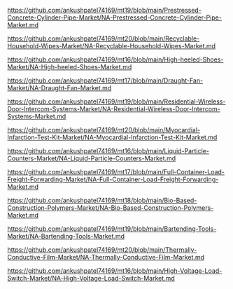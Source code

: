 <p><a href="https://github.com/ankushpatel74169/mt19/blob/main/Prestressed-Concrete-Cylinder-Pipe-Market/NA-Prestressed-Concrete-Cylinder-Pipe-Market.md">https://github.com/ankushpatel74169/mt19/blob/main/Prestressed-Concrete-Cylinder-Pipe-Market/NA-Prestressed-Concrete-Cylinder-Pipe-Market.md</a></p><p><a href="https://github.com/ankushpatel74169/mt20/blob/main/Recyclable-Household-Wipes-Market/NA-Recyclable-Household-Wipes-Market.md">https://github.com/ankushpatel74169/mt20/blob/main/Recyclable-Household-Wipes-Market/NA-Recyclable-Household-Wipes-Market.md</a></p><p><a href="https://github.com/ankushpatel74169/mt16/blob/main/High-heeled-Shoes-Market/NA-High-heeled-Shoes-Market.md">https://github.com/ankushpatel74169/mt16/blob/main/High-heeled-Shoes-Market/NA-High-heeled-Shoes-Market.md</a></p><p><a href="https://github.com/ankushpatel74169/mt17/blob/main/Draught-Fan-Market/NA-Draught-Fan-Market.md">https://github.com/ankushpatel74169/mt17/blob/main/Draught-Fan-Market/NA-Draught-Fan-Market.md</a></p><p><a href="https://github.com/ankushpatel74169/mt19/blob/main/Residential-Wireless-Door-Intercom-Systems-Market/NA-Residential-Wireless-Door-Intercom-Systems-Market.md">https://github.com/ankushpatel74169/mt19/blob/main/Residential-Wireless-Door-Intercom-Systems-Market/NA-Residential-Wireless-Door-Intercom-Systems-Market.md</a></p><p><a href="https://github.com/ankushpatel74169/mt20/blob/main/Myocardial-Infarction-Test-Kit-Market/NA-Myocardial-Infarction-Test-Kit-Market.md">https://github.com/ankushpatel74169/mt20/blob/main/Myocardial-Infarction-Test-Kit-Market/NA-Myocardial-Infarction-Test-Kit-Market.md</a></p><p><a href="https://github.com/ankushpatel74169/mt16/blob/main/Liquid-Particle-Counters-Market/NA-Liquid-Particle-Counters-Market.md">https://github.com/ankushpatel74169/mt16/blob/main/Liquid-Particle-Counters-Market/NA-Liquid-Particle-Counters-Market.md</a></p><p><a href="https://github.com/ankushpatel74169/mt17/blob/main/Full-Container-Load-Freight-Forwarding-Market/NA-Full-Container-Load-Freight-Forwarding-Market.md">https://github.com/ankushpatel74169/mt17/blob/main/Full-Container-Load-Freight-Forwarding-Market/NA-Full-Container-Load-Freight-Forwarding-Market.md</a></p><p><a href="https://github.com/ankushpatel74169/mt18/blob/main/Bio-Based-Construction-Polymers-Market/NA-Bio-Based-Construction-Polymers-Market.md">https://github.com/ankushpatel74169/mt18/blob/main/Bio-Based-Construction-Polymers-Market/NA-Bio-Based-Construction-Polymers-Market.md</a></p><p><a href="https://github.com/ankushpatel74169/mt19/blob/main/Bartending-Tools-Market/NA-Bartending-Tools-Market.md">https://github.com/ankushpatel74169/mt19/blob/main/Bartending-Tools-Market/NA-Bartending-Tools-Market.md</a></p><p><a href="https://github.com/ankushpatel74169/mt20/blob/main/Thermally-Conductive-Film-Market/NA-Thermally-Conductive-Film-Market.md">https://github.com/ankushpatel74169/mt20/blob/main/Thermally-Conductive-Film-Market/NA-Thermally-Conductive-Film-Market.md</a></p><p><a href="https://github.com/ankushpatel74169/mt16/blob/main/High-Voltage-Load-Switch-Market/NA-High-Voltage-Load-Switch-Market.md">https://github.com/ankushpatel74169/mt16/blob/main/High-Voltage-Load-Switch-Market/NA-High-Voltage-Load-Switch-Market.md</a></p>
